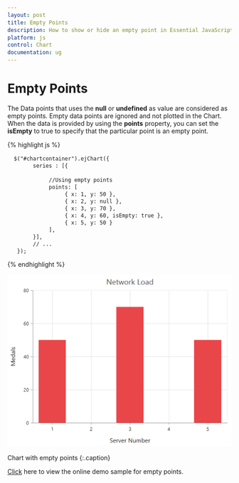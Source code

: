 ```yaml
---
layout: post
title: Empty Points 
description: How to show or hide an empty point in Essential JavaScript Chart.
platform: js
control: Chart
documentation: ug
---
```


# Empty Points 

The Data points that uses the **null** or **undefined** as value are considered as empty points. Empty data points are ignored and not plotted in the Chart. When the data is provided by using the **points** property, you can set the **isEmpty** to true to specify that the particular point is an empty point.   

{% highlight js %}

      $("#chartcontainer").ejChart({
            series : [{

                 //Using empty points
                 points: [ 
                      { x: 1, y: 50 },
                      { x: 2, y: null },
                      { x: 3, y: 70 },
                      { x: 4, y: 60, isEmpty: true },
                      { x: 5, y: 50 }   
                 ],    
            }],
            // ...
       });

{% endhighlight %}

![](/js/Chart/Empty-Points_images/Empty-Points_img1.png)

Chart with empty points
{:.caption}

[Click](http://js.syncfusion.com/demos/web/#!/azure/chart/chartcustomization/emptypoints) here to view the online demo sample for empty points.
